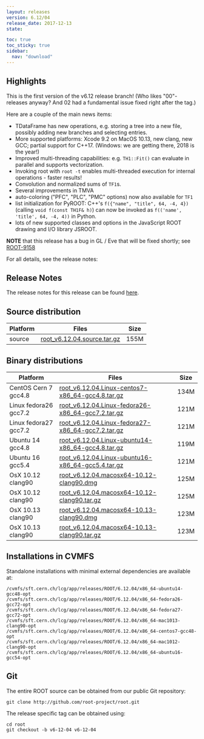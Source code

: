 ```yaml
---
layout: releases
version: 6.12/04
release_date: 2017-12-13
state:

toc: true
toc_sticky: true
sidebar:
  nav: "download"
---
```


## Highlights

This is the first version of the v6.12 release branch! (Who likes "00"-releases anyway? And 02 had a fundamental issue fixed right after the tag.)

Here are a couple of the main news items:

* TDataFrame has new operations, e.g. storing a tree into a new file, possibly adding new branches and selecting entries.
* More supported platforms: Xcode 9.2 on MacOS 10.13, new clang, new GCC; partial support for C++17. (Windows: we are getting there, 2018 is the year!)
* Improved multi-threading capabilities: e.g. `TH1::Fit()` can evaluate in parallel and supports vectorization.
* Invoking root with `root -t` enables multi-threaded execution for internal operations - faster results!
* Convolution and normalized sums of `TF1`s.
* Several improvements in TMVA
* auto-coloring ("PFC", "PLC", "PMC" options) now also available for `TF1`
* list initialization for PyROOT: C++'s `f({"name", "title", 64, -4, 4})` (calling `void f(const TH1F& h)`) can now be invoked as `f(('name', 'title', 64, -4, 4))` in Python.
* lots of new supported classes and options in the JavaScript ROOT drawing and I/O library JSROOT.

**NOTE** that this release has a bug in GL / Eve that will be fixed shortly; see [ROOT-9158](https://sft.its.cern.ch/jira/browse/ROOT-9158)

For all details, see the release notes:

## Release Notes

The release notes for this release can be found [here](https://root.cern.ch/doc/v612/release-notes.html#release-6.1204).

## Source distribution

| Platform       | Files | Size |
|-----------|-------|-----|
| source | [root_v6.12.04.source.tar.gz](https://root.cern.ch/download/root_v6.12.04.source.tar.gz) | 155M |


## Binary distributions

| Platform       | Files | Size |
|-----------|-------|-----|
| CentOS Cern 7 gcc4.8 | [root_v6.12.04.Linux-centos7-x86_64-gcc4.8.tar.gz](https://root.cern.ch/download/root_v6.12.04.Linux-centos7-x86_64-gcc4.8.tar.gz) | 134M |
| Linux fedora26 gcc7.2 | [root_v6.12.04.Linux-fedora26-x86_64-gcc7.2.tar.gz](https://root.cern.ch/download/root_v6.12.04.Linux-fedora26-x86_64-gcc7.2.tar.gz) | 121M |
| Linux fedora27 gcc7.2 | [root_v6.12.04.Linux-fedora27-x86_64-gcc7.2.tar.gz](https://root.cern.ch/download/root_v6.12.04.Linux-fedora27-x86_64-gcc7.2.tar.gz) | 121M |
| Ubuntu 14 gcc4.8 | [root_v6.12.04.Linux-ubuntu14-x86_64-gcc4.8.tar.gz](https://root.cern.ch/download/root_v6.12.04.Linux-ubuntu14-x86_64-gcc4.8.tar.gz) | 119M |
| Ubuntu 16 gcc5.4 | [root_v6.12.04.Linux-ubuntu16-x86_64-gcc5.4.tar.gz](https://root.cern.ch/download/root_v6.12.04.Linux-ubuntu16-x86_64-gcc5.4.tar.gz) | 121M |
| OsX 10.12 clang90 | [root_v6.12.04.macosx64-10.12-clang90.dmg](https://root.cern.ch/download/root_v6.12.04.macosx64-10.12-clang90.dmg) | 125M |
| OsX 10.12 clang90 | [root_v6.12.04.macosx64-10.12-clang90.tar.gz](https://root.cern.ch/download/root_v6.12.04.macosx64-10.12-clang90.tar.gz) | 125M |
| OsX 10.13 clang90 | [root_v6.12.04.macosx64-10.13-clang90.dmg](https://root.cern.ch/download/root_v6.12.04.macosx64-10.13-clang90.dmg) | 123M |
| OsX 10.13 clang90 | [root_v6.12.04.macosx64-10.13-clang90.tar.gz](https://root.cern.ch/download/root_v6.12.04.macosx64-10.13-clang90.tar.gz) | 123M |



## Installations in CVMFS

Standalone installations with minimal external dependencies are available at:
~~~
/cvmfs/sft.cern.ch/lcg/app/releases/ROOT/6.12.04/x86_64-ubuntu14-gcc48-opt
/cvmfs/sft.cern.ch/lcg/app/releases/ROOT/6.12.04/x86_64-fedora26-gcc72-opt
/cvmfs/sft.cern.ch/lcg/app/releases/ROOT/6.12.04/x86_64-fedora27-gcc72-opt
/cvmfs/sft.cern.ch/lcg/app/releases/ROOT/6.12.04/x86_64-mac1013-clang90-opt
/cvmfs/sft.cern.ch/lcg/app/releases/ROOT/6.12.04/x86_64-centos7-gcc48-opt
/cvmfs/sft.cern.ch/lcg/app/releases/ROOT/6.12.04/x86_64-mac1012-clang90-opt
/cvmfs/sft.cern.ch/lcg/app/releases/ROOT/6.12.04/x86_64-ubuntu16-gcc54-opt
~~~


## Git

The entire ROOT source can be obtained from our public Git repository:

~~~
git clone http://github.com/root-project/root.git
~~~
The release specific tag can be obtained using:
~~~
cd root
git checkout -b v6-12-04 v6-12-04
~~~

